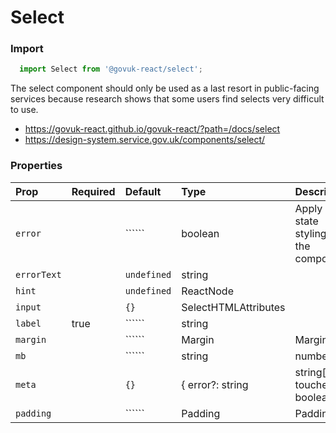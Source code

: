 Select
======

### Import
```js
  import Select from '@govuk-react/select';
```
<!-- STORY -->

The select component should only be used as a last resort in public-facing services because research shows that some users find selects very difficult to use.

- https://govuk-react.github.io/govuk-react/?path=/docs/select
- https://design-system.service.gov.uk/components/select/

### Properties
Prop | Required | Default | Type | Description
:--- | :------- | :------ | :--- | :----------
 `error` |  | `````` | boolean | Apply error state styling to the component
 `errorText` |  | ```undefined``` | string | 
 `hint` |  | ```undefined``` | ReactNode | 
 `input` |  | ```{}``` | SelectHTMLAttributes<HTMLSelectElement> | 
 `label` | true | `````` | string | 
 `margin` |  | `````` | Margin | Margin[] | 
 `mb` |  | `````` | string | number | 
 `meta` |  | ```{}``` | { error?: string | string[]; touched?: boolean; } | 
 `padding` |  | `````` | Padding | Padding[] | 


